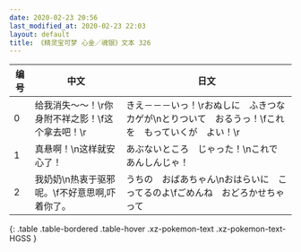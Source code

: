 ```yaml
---
date: 2020-02-23 20:56
last_modified_at: 2020-02-23 22:03
layout: default
title: 《精灵宝可梦 心金／魂银》文本 326
---
```

| 编号 | 中文 | 日文 |
| ---- | ---- | ---- |
| 0 | 给我消失～～！\r你身附不祥之影！\f这个拿去吧！\r | きえ－－－いっ！\rおぬしに　ふきつな　カゲが\nとりついて　おるうっ！\fこれを　もっていくが　よい！\r |
| 1 | 真悬啊！\n这样就安心了！ | あぶないところ　じゃった！\nこれで　あんしんじゃ！ |
| 2 | 我奶奶\n热衷于驱邪呢。\f不好意思啊,吓着你了。 | うちの　おばあちゃん\nおはらいに　こってるのよ\fごめんね　おどろかせちゃって |
{: .table .table-bordered .table-hover .xz-pokemon-text .xz-pokemon-text-HGSS }